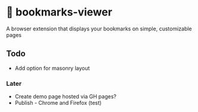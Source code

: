 
# 🔖 bookmarks-viewer

A browser extension that displays your bookmarks on simple, customizable pages

## Todo

- Add option for masonry layout

### Later

- Create demo page hosted via GH pages?
- Publish - Chrome and Firefox (test)
